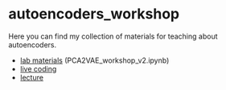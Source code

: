 # autoencoders_workshop

Here you can find my collection of materials for teaching about autoencoders.

* [lab materials](https://github.com/mkierczak/autoencoders_workshop/blob/main/PCA2VAE_workshop_v2.ipynb) (PCA2VAE_workshop_v2.ipynb)
* [live coding](https://codeshare.io/Adwmoe)
* [lecture]()

